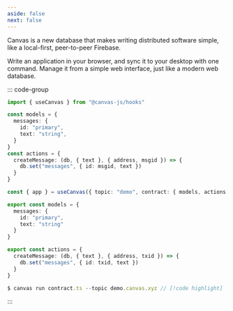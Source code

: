 ```yaml
---
aside: false
next: false
---
```


<HeroRow text="Build powerful applications in a peer-to-peer database" :image="{ light: '/graphic_jellyfish_dark.png', dark: '/graphic_jellyfish.png' }" />

Canvas is a new database that makes writing distributed
software simple, like a local-first, peer-to-peer Firebase.

Write an application in your browser, and sync it to your desktop with
one command. Manage it from a simple web interface, just like a modern
web database.

<FeatureTags :features="[
  {
    text: 'Runs in browser, desktop, or mobile',
    tooltip: 'Runs in the browser, in Node.js, or in React Native',
    iconName: 'mobile'
  },
  {
    text: 'Persists to disk or databases',
    tooltip: 'Persists data to SQLite, Postgres, or IndexedDB',
    iconName: 'database'
  },
  {
    text: 'Custom mutators',
    tooltip: 'Write custom mutators for auth rules or business logic',
    iconName: 'atom'
  },
  {
    text: 'Transactions with rollback',
    tooltip: 'Serializable database transactions that roll back on conflict',
    iconName: 'rewind'
  },
  {
    text: 'Sync via libp2p',
    tooltip: 'Browser-to-server and server-to-server libp2p WebSockets',
    iconName: 'activity'
  },
  {
    text: 'React hooks',
    tooltip: 'React hooks with live-updating apps & database queries',
    iconName: 'compare'
  },
  {
    text: 'Flexible auth',
    tooltip: 'Use passkeys, wallets, or write your own auth strategy',
    iconName: '123'
  },
  {
    text: 'Web UI',
    tooltip: 'Comes with a Firebase-like database management interface',
    iconName: 'apps',
  },
  {
    text: 'MIT License',
    tooltip: 'Open source, and fully self-hostable',
    iconName: 'crown',
  },
  {
    text: 'CRDTs',
    tooltip: 'Soon: Conflict resolution using embedded CRDTs',
    iconName: 'guide',
    disabled: true,
  },
  {
    text: 'Private Data',
    tooltip: 'Soon: Native support for end-to-end encrypted data',
    iconName: 'lock',
    disabled: true
  },
  {
    text: 'Web2 Login',
    tooltip: 'Soon: Login optimized for usability and accessibility',
    iconName: 'lock',
    disabled: true
  },
]" />

::: code-group

```ts [React app]
import { useCanvas } from "@canvas-js/hooks"

const models = {
  messages: {
    id: "primary",
    text: "string",
  }
}
const actions = {
  createMessage: (db, { text }, { address, msgid }) => {
    db.set("messages", { id: msgid, text })
  }
}

const { app } = useCanvas({ topic: "demo", contract: { models, actions } })   // [!code highlight]
```

```ts [Node.js]
export const models = {
  messages: {
    id: "primary",
    text: "string"
  }
}

export const actions = {
  createMessage: (db, { text }, { address, txid }) => {
    db.set("messages", { id: txid, text })
  }
}

$ canvas run contract.ts --topic demo.canvas.xyz // [!code highlight]
```

:::

<CodeGroupOpener />

<FeatureRow title="Components" detail="">
  <FeatureCard title="@canvas-js/okra" details="A Prolly tree written in Zig, that enables fast peer-to-peer sync for application histories." link="https://github.com/canvasxyz/okra" linkText="Github" secondaryLink="https://docs.canvas.xyz/blog/2023-05-04-merklizing-the-key-value-store.html" secondaryLinkText="Blog"/>
  <FeatureCard title="@canvas-js/gossiplog" details="A self-authenticating distributed log for multi-writer applications." link="https://github.com/canvasxyz/canvas/tree/main/packages/gossiplog" linkText="Github" secondaryLinkText="Talk" secondaryLink="https://www.youtube.com/watch?v=X8nAdx1G-Cs"/>
  <FeatureCard title="@canvas-js/modeldb" details="A cross-platform relational database wrapper for IDB, SQLite, and Postgres." link="https://github.com/canvasxyz/canvas/tree/main/packages/modeldb" linkText="Github"/>
  <FeatureCard title="@canvas-js/core" details="A database for local-first and peer-to-peer applications, with an embedded runtime." link="https://github.com/canvasxyz/canvas/tree/main/packages/modeldb" linkText="Github"/>
  <FeatureCard title="@canvas-js/chain-ethereum" details="Log in with an Ethereum wallet. Also supports Cosmos, Solana, and Polkadot." linkText="Demo" link="https://chat-example.canvas.xyz/"/>
</FeatureRow>

<br/>
<br/>
<br/>

<EmailForm />

<HomepageFooter />
